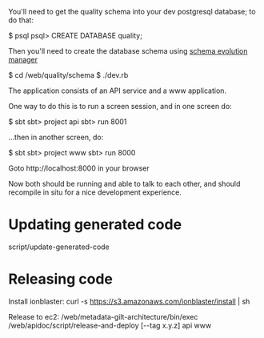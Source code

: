 You'll need to get the quality schema into your dev postgresql database; to do that:

$ psql
psql> CREATE DATABASE quality;

Then you'll need to create the database schema using [schema evolution manager](https://github.com/gilt/schema-evolution-manager#installation)

$ cd /web/quality/schema
$ ./dev.rb

The application consists of an API service and a www application.

One way to do this is to run a screen session, and in one screen do:

  $ sbt
  sbt> project api
  sbt> run 8001

...then in another screen, do:

  $ sbt
  sbt> project www
  sbt> run 8000

Goto http://localhost:8000 in your browser

Now both should be running and able to talk to each other, and should recompile
in situ for a nice development experience.

Updating generated code
=======================
script/update-generated-code

Releasing code
==============

Install ionblaster:
  curl -s https://s3.amazonaws.com/ionblaster/install | sh

Release to ec2:
  /web/metadata-gilt-architecture/bin/exec /web/apidoc/script/release-and-deploy [--tag x.y.z] api www
